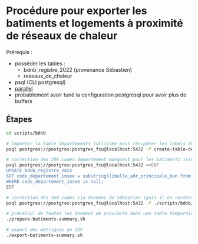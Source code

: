 # Procédure pour exporter les batiments et logements à proximité de réseaux de chaleur

Prérequis :
- posséder les tables :
  - bdnb_registre_2022 (provenance Sébastien)
  - reseaux_de_chaleur
- psql (CLI postgresql)
- [parallel](https://www.gnu.org/software/parallel/)
- probablement avoir tuné la configuration postgresql pour avoir plus de buffers

## Étapes

```sh
cd scripts/bdnb

# importer la table departements (utilisée pour récupérer les labels des départements et régions)
psql postgres://postgres:postgres_fcu@localhost:5432 -f create-table-departements.sql

# correction des 28k codes département manquant pour les batiments issus du registre
psql postgres://postgres:postgres_fcu@localhost:5432 <<EOF
UPDATE bdnb_registre_2022
SET code_departement_insee = substring(libelle_adr_principale_ban from '(\d{2})\d{2,3}')
WHERE code_departement_insee is null;
EOF

# correction des 360 codes via données de Sébastien (puis il en restera que 4)
psql postgres://postgres:postgres_fcu@localhost:5432 -f ./scripts/bdnb/fix-bdnb-registre-sans-code-departement.sql

# précalcul de toutes les données de proximité dans une table temporaire prête à être exploitée
./prepare-batiments-summary.sh

# export des métriques en CSV
./export-batiments-summary.sh
```
